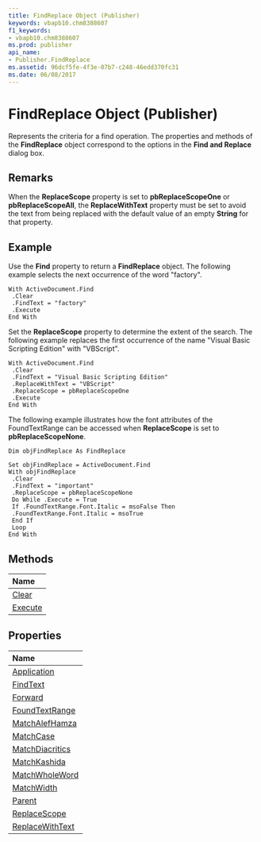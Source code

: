 ```yaml
---
title: FindReplace Object (Publisher)
keywords: vbapb10.chm8388607
f1_keywords:
- vbapb10.chm8388607
ms.prod: publisher
api_name:
- Publisher.FindReplace
ms.assetid: 96dcf5fe-4f3e-07b7-c248-46edd370fc31
ms.date: 06/08/2017
---
```



# FindReplace Object (Publisher)

Represents the criteria for a find operation. The properties and methods of the **FindReplace** object correspond to the options in the **Find and Replace** dialog box.
 


## Remarks

When the **ReplaceScope** property is set to **pbReplaceScopeOne** or **pbReplaceScopeAll**, the **ReplaceWithText** property must be set to avoid the text from being replaced with the default value of an empty **String** for that property.
 

 

## Example

Use the **Find** property to return a **FindReplace** object. The following example selects the next occurrence of the word "factory".
 

 

```
With ActiveDocument.Find 
 .Clear 
 .FindText = "factory" 
 .Execute 
End With
```

Set the **ReplaceScope** property to determine the extent of the search. The following example replaces the first occurrence of the name "Visual Basic Scripting Edition" with "VBScript".
 

 



```
With ActiveDocument.Find 
 .Clear 
 .FindText = "Visual Basic Scripting Edition" 
 .ReplaceWithText = "VBScript" 
 .ReplaceScope = pbReplaceScopeOne 
 .Execute 
End With
```

The following example illustrates how the font attributes of the FoundTextRange can be accessed when **ReplaceScope** is set to **pbReplaceScopeNone**.
 

 



```
Dim objFindReplace As FindReplace 
 
Set objFindReplace = ActiveDocument.Find 
With objFindReplace 
 .Clear 
 .FindText = "important" 
 .ReplaceScope = pbReplaceScopeNone 
 Do While .Execute = True 
 If .FoundTextRange.Font.Italic = msoFalse Then 
 .FoundTextRange.Font.Italic = msoTrue 
 End If 
 Loop 
End With
```


## Methods



|**Name**|
|:-----|
|[Clear](findreplace-clear-method-publisher.md)|
|[Execute](findreplace-execute-method-publisher.md)|

## Properties



|**Name**|
|:-----|
|[Application](findreplace-application-property-publisher.md)|
|[FindText](findreplace-findtext-property-publisher.md)|
|[Forward](findreplace-forward-property-publisher.md)|
|[FoundTextRange](findreplace-foundtextrange-property-publisher.md)|
|[MatchAlefHamza](findreplace-matchalefhamza-property-publisher.md)|
|[MatchCase](findreplace-matchcase-property-publisher.md)|
|[MatchDiacritics](findreplace-matchdiacritics-property-publisher.md)|
|[MatchKashida](findreplace-matchkashida-property-publisher.md)|
|[MatchWholeWord](findreplace-matchwholeword-property-publisher.md)|
|[MatchWidth](findreplace-matchwidth-property-publisher.md)|
|[Parent](findreplace-parent-property-publisher.md)|
|[ReplaceScope](findreplace-replacescope-property-publisher.md)|
|[ReplaceWithText](findreplace-replacewithtext-property-publisher.md)|

